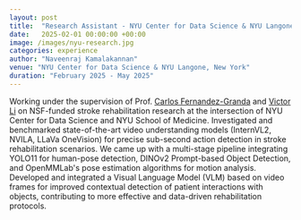 ```yaml
---
layout: post
title:  "Research Assistant - NYU Center for Data Science & NYU Langone"
date:   2025-02-01 00:00:00 +00:00
image: /images/nyu-research.jpg
categories: experience
author: "Naveenraj Kamalakannan"
venue: "NYU Center for Data Science & NYU Langone, New York"
duration: "February 2025 - May 2025"
---
```

Working under the supervision of Prof. [Carlos Fernandez-Granda](https://math.nyu.edu/~cfgranda/) and [Victor Li](https://livctr.github.io/) on NSF-funded stroke rehabilitation research at the intersection of NYU Center for Data Science and NYU School of Medicine. Investigated and benchmarked state-of-the-art video understanding models (InternVL2, NVILA, LLaVa OneVision) for precise sub-second action detection in stroke rehabilitation scenarios. We came up with a multi-stage pipeline integrating YOLO11 for human-pose detection, DINOv2 Prompt-based Object Detection, and OpenMMLab's pose estimation algorithms for motion analysis. Developed and integrated a Visual Language Model (VLM) based on video frames for improved contextual detection of patient interactions with objects, contributing to more effective and data-driven rehabilitation protocols. 
